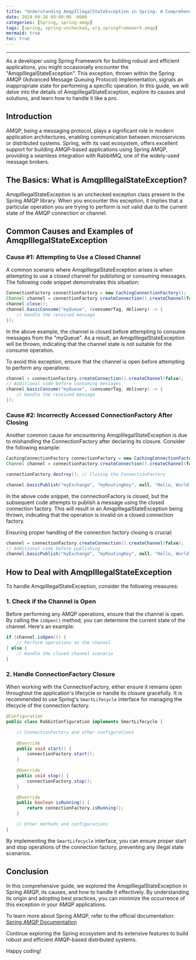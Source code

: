 ```yaml
---
title: "Understanding AmqpIllegalStateException in Spring: A Comprehensive Guide"
date: 2024-09-26 09:00:00 -0000
categories: [Spring, spring-amqp]
tags: [spring, spring-unchecked, org.springframework.amqp]
mermaid: true
toc: true
---
```



-----
As a developer using Spring Framework for building robust and efficient applications, you might occasionally encounter the "AmqpIllegalStateException". This exception, thrown within the Spring AMQP (Advanced Message Queuing Protocol) implementation, signals an inappropriate state for performing a specific operation. In this guide, we will delve into the details of AmqpIllegalStateException, explore its causes and solutions, and learn how to handle it like a pro.

## Introduction

AMQP, being a messaging protocol, plays a significant role in modern application architectures, enabling communication between microservices or distributed systems. Spring, with its vast ecosystem, offers excellent support for building AMQP-based applications using Spring AMQP, providing a seamless integration with RabbitMQ, one of the widely-used message brokers.

## The Basics: What is AmqpIllegalStateException?

AmqpIllegalStateException is an unchecked exception class present in the Spring AMQP library. When you encounter this exception, it implies that a particular operation you are trying to perform is not valid due to the current state of the AMQP connection or channel.

## Common Causes and Examples of AmqpIllegalStateException

### Cause #1: Attempting to Use a Closed Channel

A common scenario where AmqpIllegalStateException arises is when attempting to use a closed channel for publishing or consuming messages. The following code snippet demonstrates this situation:

```java
ConnectionFactory connectionFactory = new CachingConnectionFactory();
Channel channel = connectionFactory.createConnection().createChannel(false);
channel.close();
channel.basicConsume("myQueue", (consumerTag, delivery) -> {
    // Handle the received message
});
```

In the above example, the channel is closed before attempting to consume messages from the "myQueue". As a result, an AmqpIllegalStateException will be thrown, indicating that the channel state is not suitable for the consume operation.

To avoid this exception, ensure that the channel is open before attempting to perform any operations:

```java
channel = connectionFactory.createConnection().createChannel(false);
// Additional code before consuming messages
channel.basicConsume("myQueue", (consumerTag, delivery) -> {
    // Handle the received message
});
```

### Cause #2: Incorrectly Accessed ConnectionFactory After Closing

Another common cause for encountering AmqpIllegalStateException is due to mishandling the ConnectionFactory after declaring its closure. Consider the following example:

```java
CachingConnectionFactory connectionFactory = new CachingConnectionFactory();
Channel channel = connectionFactory.createConnection().createChannel(false);

connectionFactory.destroy(); // Closing the ConnectionFactory

channel.basicPublish("myExchange", "myRoutingKey", null, "Hello, World!".getBytes());
```

In the above code snippet, the connectionFactory is closed, but the subsequent code attempts to publish a message using the closed connection factory. This will result in an AmqpIllegalStateException being thrown, indicating that the operation is invalid on a closed connection factory.

Ensuring proper handling of the connection factory closing is crucial:

```java
channel = connectionFactory.createConnection().createChannel(false);
// Additional code before publishing
channel.basicPublish("myExchange", "myRoutingKey", null, "Hello, World!".getBytes());
```

## How to Deal with AmqpIllegalStateException

To handle AmqpIllegalStateException, consider the following measures:

### 1. Check if the Channel is Open

Before performing any AMQP operations, ensure that the channel is open. By calling the `isOpen()` method, you can determine the current state of the channel. Here's an example:

```java
if (channel.isOpen()) {
    // Perform operations on the channel
} else {
    // Handle the closed channel scenario
}
```

### 2. Handle ConnectionFactory Closure

When working with the ConnectionFactory, either ensure it remains open throughout the application's lifecycle or handle its closure gracefully. It is recommended to use Spring's `SmartLifecycle` interface for managing the lifecycle of the connection factory.

```java
@Configuration
public class RabbitConfiguration implements SmartLifecycle {

    // ConnectionFactory and other configurations
    
    @Override
    public void start() {
        connectionFactory.start();
    }
    
    @Override
    public void stop() {
        connectionFactory.stop();
    }

    @Override
    public boolean isRunning() {
        return connectionFactory.isRunning();
    }

    // Other methods and configurations
}
```

By implementing the `SmartLifecycle` interface, you can ensure proper start and stop operations of the connection factory, preventing any illegal state scenarios.

## Conclusion

In this comprehensive guide, we explored the AmqpIllegalStateException in Spring AMQP, its causes, and how to handle it effectively. By understanding its origin and adopting best practices, you can minimize the occurrence of this exception in your AMQP applications.

To learn more about Spring AMQP, refer to the official documentation: [Spring AMQP Documentation](https://docs.spring.io/spring-amqp/docs/current/reference/html/)

Continue exploring the Spring ecosystem and its extensive features to build robust and efficient AMQP-based distributed systems.

Happy coding!
